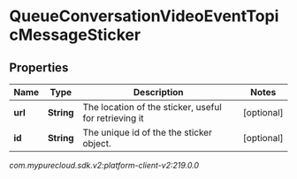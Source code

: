 # QueueConversationVideoEventTopicMessageSticker


## Properties

| Name | Type | Description | Notes |
| ------------ | ------------- | ------------- | ------------- |
| **url** | **String** | The location of the sticker, useful for retrieving it |  [optional] |
| **id** | **String** | The unique id of the the sticker object. |  [optional] |




_com.mypurecloud.sdk.v2:platform-client-v2:219.0.0_
